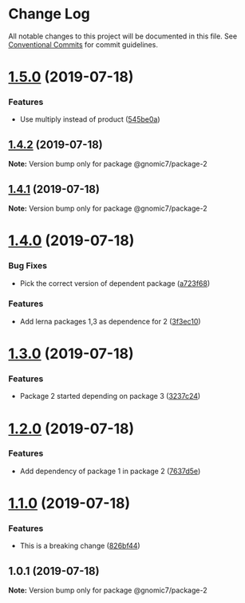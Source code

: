 # Change Log

All notable changes to this project will be documented in this file.
See [Conventional Commits](https://conventionalcommits.org) for commit guidelines.

# [1.5.0](https://github.com/gnomic7/lerna-versioning/compare/@gnomic7/package-2@1.4.2...@gnomic7/package-2@1.5.0) (2019-07-18)


### Features

* Use multiply instead of product ([545be0a](https://github.com/gnomic7/lerna-versioning/commit/545be0a))





## [1.4.2](https://github.com/gnomic7/lerna-versioning/compare/@gnomic7/package-2@1.4.1...@gnomic7/package-2@1.4.2) (2019-07-18)

**Note:** Version bump only for package @gnomic7/package-2





## [1.4.1](https://github.com/gnomic7/lerna-versioning/compare/@gnomic7/package-2@1.4.0...@gnomic7/package-2@1.4.1) (2019-07-18)

**Note:** Version bump only for package @gnomic7/package-2





# [1.4.0](https://github.com/gnomic7/lerna-versioning/compare/@gnomic7/package-2@1.3.0...@gnomic7/package-2@1.4.0) (2019-07-18)


### Bug Fixes

* Pick the correct version of dependent package ([a723f68](https://github.com/gnomic7/lerna-versioning/commit/a723f68))


### Features

* Add lerna packages 1,3 as dependence for 2 ([3f3ec10](https://github.com/gnomic7/lerna-versioning/commit/3f3ec10))





# [1.3.0](https://github.com/gnomic7/lerna-versioning/compare/@gnomic7/package-2@1.2.0...@gnomic7/package-2@1.3.0) (2019-07-18)


### Features

* Package 2 started depending on package 3 ([3237c24](https://github.com/gnomic7/lerna-versioning/commit/3237c24))





# [1.2.0](https://github.com/gnomic7/lerna-versioning/compare/@gnomic7/package-2@1.1.0...@gnomic7/package-2@1.2.0) (2019-07-18)


### Features

* Add dependency of package 1 in package 2 ([7637d5e](https://github.com/gnomic7/lerna-versioning/commit/7637d5e))





# [1.1.0](https://github.com/gnomic7/lerna-versioning/compare/@gnomic7/package-2@1.0.1...@gnomic7/package-2@1.1.0) (2019-07-18)


### Features

* This is a breaking change ([826bf44](https://github.com/gnomic7/lerna-versioning/commit/826bf44))





## 1.0.1 (2019-07-18)

**Note:** Version bump only for package @gnomic7/package-2
